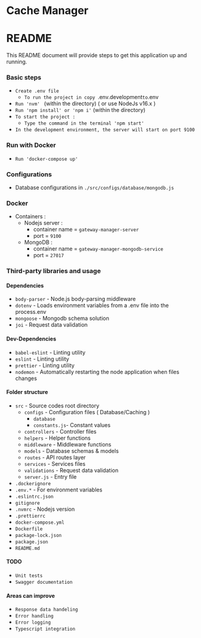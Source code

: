 # Cache Manager

# README #
This README document will provide steps to get this application up and running.

### Basic steps ###
- `Create .env file`
  - `To run the project in copy `.env.development` to `.env
- `Run 'nvm' ` (within the directory) ( or use NodeJs v16.x )
- `Run 'npm install' or 'npm i'` (within the directory)
- `To start the project :`
  - `Type the command in the terminal 'npm start'`
- `In the development environment, the server will start on port 9100`

### Run with Docker ###
- `Run 'docker-compose up'`

### Configurations ###

- Database configurations in `./src/configs/database/mongodb.js`

### Docker ###

- Containers :
  - Nodejs server :
    - container name  = `gateway-manager-server`
    - port            = `9100`
  - MongoDB :
    - container name  = `gateway-manager-mongodb-service`
    - port            = `27017`

### Third-party libraries and usage ###

#### Dependencies ####

* `body-parser`         - Node.js body-parsing middleware
* `dotenv`              - Loads environment variables from a .env file into the process.env
* `mongoose`            - Mongodb schema solution
* `joi`                 - Request data validation

#### Dev-Dependencies ####

* `babel-eslint`  - Linting utility
* `eslint`        - Linting utility
* `prettier`      - Linting utility
* `nodemon`       - Automatically restarting the node application when files changes

#### Folder structure ####

* `src`             - Source codes root directory
  * `configs`       - Configuration files ( Database/Caching )
    * `database`
    * `constants.js`- Constant values
  * `controllers`   - Controller files
  * `helpers`       - Helper functions
  * `middleware`    - Middleware functions
  * `models`        - Database schemas & models
  * `routes`        - API routes layer
  * `services`      - Services files
  * `validations`   - Request data validation
  * `server.js`     - Entry file
* `.dockerignore`
* `.env.*`          - For environment variables
* `.eslintrc.json`
* `gitignore`
* `.nvmrc`          - Nodejs version
* `.prettierrc`
* `docker-compose.yml`
* `Dockerfile`
* `package-lock.json`
* `package.json`
* `README.md`


#### TODO ####
* `Unit tests`
* `Swagger documentation`

#### Areas can improve ####
* `Response data handeling`
* `Error handling`
* `Error logging`
* `Typescript integration`